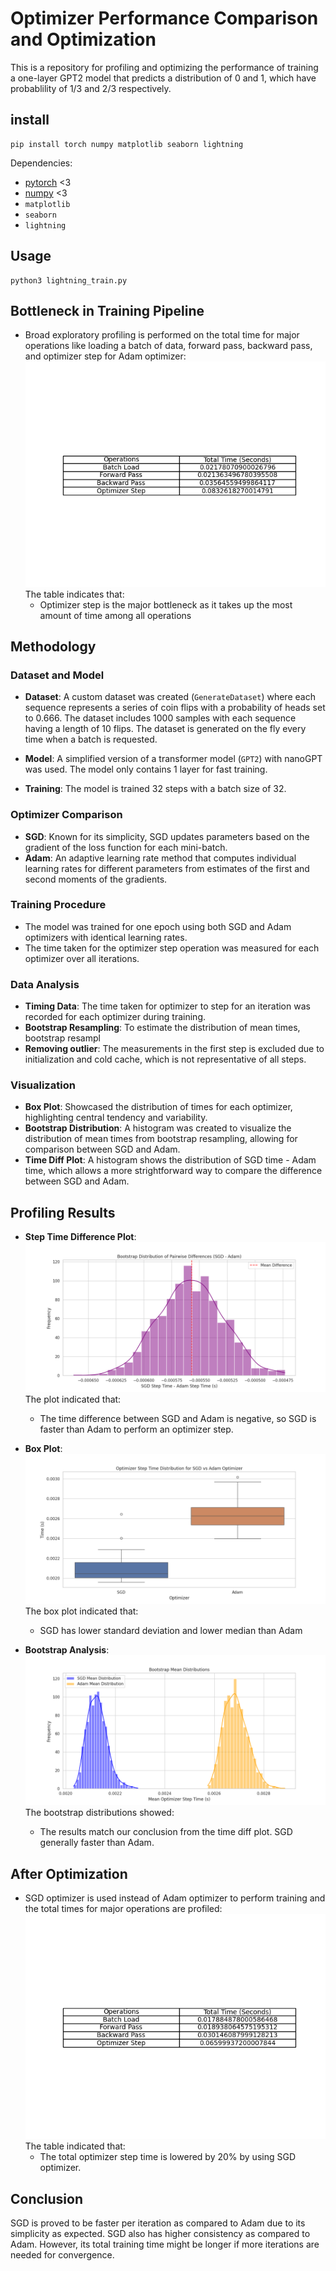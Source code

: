 
# Optimizer Performance Comparison and Optimization

This is a repository for profiling and optimizing the performance of training a one-layer GPT2 model that predicts a distribution of 0 and 1, which have probablility of 1/3 and 2/3 respectively. 

## install

```
pip install torch numpy matplotlib seaborn lightning
```

Dependencies:

- [pytorch](https://pytorch.org) <3
- [numpy](https://numpy.org/install/) <3
-  `matplotlib` 
-  `seaborn` 
-  `lightning` 


## Usage
```
python3 lightning_train.py
```

## Bottleneck in Training Pipeline
- Broad exploratory profiling is performed on the total time for major operations like loading a batch of data, forward pass, backward pass, and optimizer step for Adam optimizer:
  ![Table](profiled_Adam_times.png "profiled_Adam_times")The table indicates that:
  - Optimizer step is the major bottleneck as it takes up the most amount of time among all operations


## Methodology

### Dataset and Model

- **Dataset**: A custom dataset was created (`GenerateDataset`) where each sequence represents a series of coin flips with a probability of heads set to 0.666. The dataset includes 1000 samples with each sequence having a length of 10 flips. The dataset is generated on the fly every time when a batch is requested. 

- **Model**: A simplified version of a transformer model (`GPT2`) with nanoGPT was used. The model only contains 1 layer for fast training.

- **Training**: The model is trained 32 steps with a batch size of 32.

### Optimizer Comparison

- **SGD**: Known for its simplicity, SGD updates parameters based on the gradient of the loss function for each mini-batch.
- **Adam**: An adaptive learning rate method that computes individual learning rates for different parameters from estimates of the first and second moments of the gradients.

### Training Procedure

- The model was trained for one epoch using both SGD and Adam optimizers with identical learning rates.
- The time taken for the optimizer step operation was measured for each optimizer over all iterations.

### Data Analysis

- **Timing Data**: The time taken for optimizer to step for an iteration was recorded for each optimizer during training.
- **Bootstrap Resampling**: To estimate the distribution of mean times, bootstrap resampl
- **Removing outlier**: The measurements in the first step is excluded due to initialization and cold cache, which is not representative of all steps.

### Visualization

- **Box Plot**: Showcased the distribution of times for each optimizer, highlighting central tendency and variability.
- **Bootstrap Distribution**: A histogram was created to visualize the distribution of mean times from bootstrap resampling, allowing for comparison between SGD and Adam.
- **Time Diff Plot**: A histogram shows the distribution of SGD time - Adam time, which allows a more strightforward way to compare the difference between SGD and Adam.


## Profiling Results

- **Step Time Difference Plot**: 
  ![Boxplot](timediff.png "Time Diff Results")
  The plot indicated that:
  - The time difference between SGD and Adam is negative, so SGD is faster than Adam to perform an optimizer step.

- **Box Plot**: 
  ![Boxplot](boxplot.png "Boxplot Results")
  The box plot indicated that:
  - SGD has lower standard deviation and lower median than Adam

- **Bootstrap Analysis**: 
  ![Bootstrap Mean Distributions](bootstrap.png "Bootstrap Results")
  The bootstrap distributions showed:
  - The results match our conclusion from the time diff plot. SGD generally faster than Adam.

## After Optimization
- SGD optimizer is used instead of Adam optimizer to perform training and the total times for major operations are profiled:
![Boxplot](profiled_SGD_times.png "Time Diff Results")
The table indicated that:
  - The total optimizer step time is lowered by 20% by using SGD optimizer.

## Conclusion
SGD is proved to be faster per iteration as compared to Adam due to its simplicity as expected. SGD also has higher consistency as compared to Adam. However, its total training time might be longer if more iterations are needed for convergence.